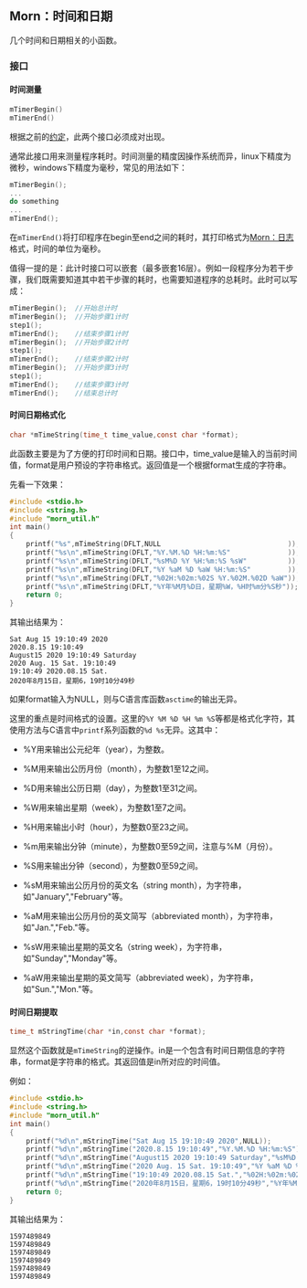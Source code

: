 ## Morn：时间和日期

几个时间和日期相关的小函数。



### 接口

#### 时间测量

```c
mTimerBegin()
mTimerEnd()
```

根据之前的[约定](./doc/Morn：约定.md)，此两个接口必须成对出现。

通常此接口用来测量程序耗时。时间测量的精度因操作系统而异，linux下精度为微秒，windows下精度为毫秒，常见的用法如下：

```c
mTimerBegin();
...
do something
...
mTimerEnd();
```

在`mTimerEnd()`将打印程序在begin至end之间的耗时，其打印格式为[Morn：日志]()格式，时间的单位为毫秒。

值得一提的是：此计时接口可以嵌套（最多嵌套16层）。例如一段程序分为若干步骤，我们既需要知道其中若干步骤的耗时，也需要知道程序的总耗时。此时可以写成：

```c
mTimerBegin();	//开始总计时
mTimerBegin();	//开始步骤1计时
step1();
mTimerEnd();	//结束步骤1计时
mTimerBegin();	//开始步骤2计时
step1();
mTimerEnd();	//结束步骤2计时
mTimerBegin();	//开始步骤3计时
step1();
mTimerEnd();	//结束步骤3计时
mTimerEnd();	//结束总计时
```



#### 时间日期格式化

```c
char *mTimeString(time_t time_value,const char *format);
```

此函数主要是为了方便的打印时间和日期。接口中，time_value是输入的当前时间值，format是用户预设的字符串格式。返回值是一个根据format生成的字符串。

先看一下效果：

```c
#include <stdio.h>
#include <string.h>
#include "morn_util.h"
int main()
{
    printf("%s",mTimeString(DFLT,NULL                               ));
    printf("%s\n",mTimeString(DFLT,"%Y.%M.%D %H:%m:%S"              ));
    printf("%s\n",mTimeString(DFLT,"%sM%D %Y %H:%m:%S %sW"          ));
    printf("%s\n",mTimeString(DFLT,"%Y %aM %D %aW %H:%m:%S"         ));
    printf("%s\n",mTimeString(DFLT,"%02H:%02m:%02S %Y.%02M.%02D %aW"));
    printf("%s\n",mTimeString(DFLT,"%Y年%M月%D日，星期%W，%H时%m分%S秒"));
    return 0;
}
```

其输出结果为：

```
Sat Aug 15 19:10:49 2020
2020.8.15 19:10:49
August15 2020 19:10:49 Saturday
2020 Aug. 15 Sat. 19:10:49
19:10:49 2020.08.15 Sat.
2020年8月15日，星期6，19时10分49秒
```

如果format输入为NULL，则与C语言库函数`asctime`的输出无异。

这里的重点是时间格式的设置。这里的`%Y %M %D %H %m %S`等都是格式化字符，其使用方法与C语言中`printf`系列函数的`%d %s`无异。这其中：

* %Y用来输出公元纪年（year），为整数。

* %M用来输出公历月份（month），为整数1至12之间。

* %D用来输出公历日期（day），为整数1至31之间。

* %W用来输出星期（week），为整数1至7之间。

* %H用来输出小时（hour），为整数0至23之间。

* %m用来输出分钟（minute），为整数0至59之间，注意与%M（月份）。

* %S用来输出分钟（second），为整数0至59之间。

* %sM用来输出公历月份的英文名（string month），为字符串，如"January","February"等。

* %aM用来输出公历月份的英文简写（abbreviated month），为字符串，如"Jan.","Feb."等。

* %sW用来输出星期的英文名（string week），为字符串，如"Sunday","Monday"等。

* %aW用来输出星期的英文简写（abbreviated week），为字符串，如"Sun.","Mon."等。

  

#### 时间日期提取

```c
time_t mStringTime(char *in,const char *format);
```

显然这个函数就是`mTimeString`的逆操作。in是一个包含有时间日期信息的字符串，format是字符串的格式。其返回值是in所对应的时间值。

例如：

```c
#include <stdio.h>
#include <string.h>
#include "morn_util.h"
int main()
{
    printf("%d\n",mStringTime("Sat Aug 15 19:10:49 2020",NULL));
    printf("%d\n",mStringTime("2020.8.15 19:10:49","%Y.%M.%D %H:%m:%S"));
    printf("%d\n",mStringTime("August15 2020 19:10:49 Saturday","%sM%D %Y %H:%m:%S %sW"));
    printf("%d\n",mStringTime("2020 Aug. 15 Sat. 19:10:49","%Y %aM %D %aW %H:%m:%S"));
    printf("%d\n",mStringTime("19:10:49 2020.08.15 Sat.","%02H:%02m:%02S %Y.%02M.%02D %aW"));
    printf("%d\n",mStringTime("2020年8月15日，星期6，19时10分49秒","%Y年%M月%D日，星期%W，%H时%m分%S秒"));
    return 0;
}
```

其输出结果为：

```
1597489849
1597489849
1597489849
1597489849
1597489849
1597489849
```

